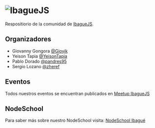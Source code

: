 # ![IbagueJS](https://raw.githubusercontent.com/IbagueJS/artwork/master/ibgjs.png)
Respositiorio de la comunidad de [IbagueJS](http://bogotajs.com).

## Organizadores
- Giovanny Gongora [@Gioyik](http://github.com/Gioyik)
- Yeison Tapia [@YeisonTapia](http://github.com/YeisonTapia)
- Pablo Dorado [@pandres95](http://github.com/pandres95)
- Sergio Lozano [@zheref](http://github.com/zheref)

## Eventos
Todos nuestros eventos se encuentran publicados en [Meetup IbagueJS](http://www.meetup.com/IbagueJS/)

## NodeSchool
Para saber más sobre nuestro NodeSchool visita: [NodeSchool Ibagué](https://github.com/nodeschool/ibague)
